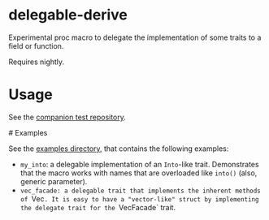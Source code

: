 # delegable-derive

Experimental proc macro to delegate the implementation of some traits to a field or function.

Requires nightly.

# Usage

See the [companion test repository](https://github.com/dureuill/delegate_test).

# Examples

See the [examples directory](examples/), that contains the following examples:

* `my_into`: a delegable implementation of an `Into`-like trait. Demonstrates
  that the macro works with names that are overloaded like `into()` (also,
  generic parameter).
* `vec_facade: a delegable trait that implements the inherent methods of `Vec`.
  It is easy to have a "vector-like" struct by implementing the delegate trait
  for the `VecFacade` trait.

